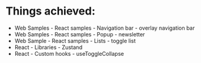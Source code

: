 # Things achieved:

- Web Samples - React samples - Navigation bar - overlay navigation bar
- Web Samples - React samples - Popup - newsletter
- Web Sample - React samples - Lists - toggle list
- React - Libraries - Zustand
- React - Custom hooks - useToggleCollapse